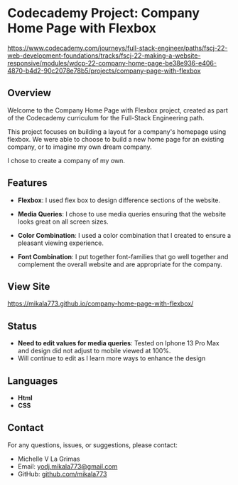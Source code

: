 # Codecademy Project: Company Home Page with Flexbox

https://www.codecademy.com/journeys/full-stack-engineer/paths/fscj-22-web-development-foundations/tracks/fscj-22-making-a-website-responsive/modules/wdcp-22-company-home-page-be38e936-e406-4870-b4d2-90c2078e78b5/projects/company-page-with-flexbox

## Overview

Welcome to the Company Home Page with Flexbox project, created as part of the Codecademy curriculum for the Full-Stack Engineering path.

This project focuses on building a layout for a company's homepage using flexbox. We were able to choose to build a new home page for an existing company, or to imagine my own dream company. 

I chose to create a company of my own.

## Features

- **Flexbox**: I used flex box to design difference sections of the website.

- **Media Queries**: I chose to use media queries ensuring that the website looks great on all screen sizes.

- **Color Combination**: I used a color combination that I created to ensure a pleasant viewing experience.

- **Font Combination**: I put together font-families that go well together and complement the overall website and are appropriate for the company.

## View Site

https://mikala773.github.io/company-home-page-with-flexbox/

## Status

- **Need to edit values for media queries**:
  Tested on Iphone 13 Pro Max and design did not adjust to mobile viewed at 100%.
- Will continue to edit as I learn more ways to enhance the design

## Languages

- **Html**
- **CSS**

## Contact

For any questions, issues, or suggestions, please contact:

- Michelle V La Grimas
- Email: yodj.mikala773@gmail.com
- GitHub: [github.com/mikala773](https://github.com/mikala773)
